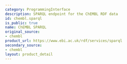 ```yaml
---
category: ProgrammingInterface
description: SPARQL endpoint for the ChEMBL RDF data
id: chembl.sparql
is_public: true
name: ChEMBL SPARQL
original_source:
- chembl
product_url: https://www.ebi.ac.uk/rdf/services/sparql
secondary_source:
- chembl
layout: product_detail
---
```

